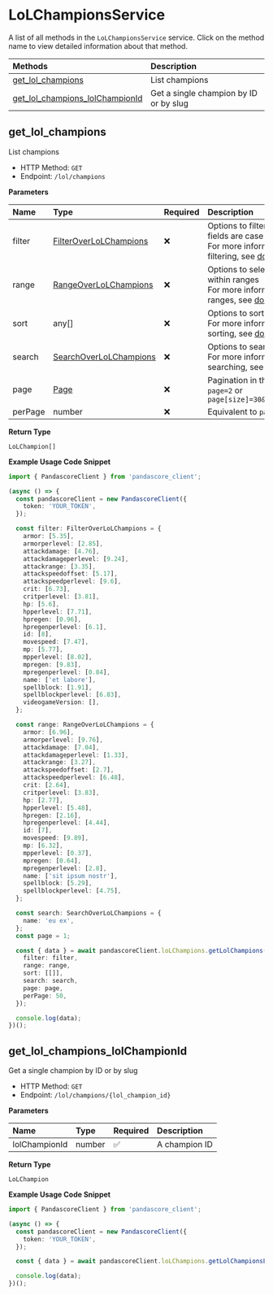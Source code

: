 # LoLChampionsService

A list of all methods in the `LoLChampionsService` service. Click on the method name to view detailed information about that method.

| Methods                                                             | Description                            |
| :------------------------------------------------------------------ | :------------------------------------- |
| [get_lol_champions](#get_lol_champions)                             | List champions                         |
| [get_lol_champions_lolChampionId](#get_lol_champions_lolchampionid) | Get a single champion by ID or by slug |

## get_lol_champions

List champions

- HTTP Method: `GET`
- Endpoint: `/lol/champions`

**Parameters**

| Name    | Type                                                          | Required | Description                                                                                                                                         |
| :------ | :------------------------------------------------------------ | :------- | :-------------------------------------------------------------------------------------------------------------------------------------------------- |
| filter  | [FilterOverLoLChampions](../models/FilterOverLoLChampions.md) | ❌       | Options to filter results. String fields are case sensitive <br/>For more information on filtering, see [docs](/docs/filtering-and-sorting#filter). |
| range   | [RangeOverLoLChampions](../models/RangeOverLoLChampions.md)   | ❌       | Options to select results within ranges <br/>For more information on ranges, see [docs](/docs/filtering-and-sorting#range).                         |
| sort    | any[]                                                         | ❌       | Options to sort results <br/>For more information on sorting, see [docs](/docs/filtering-and-sorting#sort).                                         |
| search  | [SearchOverLoLChampions](../models/SearchOverLoLChampions.md) | ❌       | Options to search results <br/>For more information on searching, see [docs](/docs/filtering-and-sorting#search).                                   |
| page    | [Page](../models/Page.md)                                     | ❌       | Pagination in the form of `page=2` or `page[size]=30&page[number]=2`                                                                                |
| perPage | number                                                        | ❌       | Equivalent to `page[size]`                                                                                                                          |

**Return Type**

`LoLChampion[]`

**Example Usage Code Snippet**

```typescript
import { PandascoreClient } from 'pandascore_client';

(async () => {
  const pandascoreClient = new PandascoreClient({
    token: 'YOUR_TOKEN',
  });

  const filter: FilterOverLoLChampions = {
    armor: [5.35],
    armorperlevel: [2.85],
    attackdamage: [4.76],
    attackdamageperlevel: [9.24],
    attackrange: [3.35],
    attackspeedoffset: [5.17],
    attackspeedperlevel: [9.6],
    crit: [6.73],
    critperlevel: [3.81],
    hp: [5.6],
    hpperlevel: [7.71],
    hpregen: [0.96],
    hpregenperlevel: [6.1],
    id: [8],
    movespeed: [7.47],
    mp: [5.77],
    mpperlevel: [8.02],
    mpregen: [9.83],
    mpregenperlevel: [0.84],
    name: ['et labore'],
    spellblock: [1.91],
    spellblockperlevel: [6.83],
    videogameVersion: [],
  };

  const range: RangeOverLoLChampions = {
    armor: [6.96],
    armorperlevel: [9.76],
    attackdamage: [7.04],
    attackdamageperlevel: [1.33],
    attackrange: [3.27],
    attackspeedoffset: [2.7],
    attackspeedperlevel: [6.48],
    crit: [2.64],
    critperlevel: [3.83],
    hp: [2.77],
    hpperlevel: [5.48],
    hpregen: [2.16],
    hpregenperlevel: [4.44],
    id: [7],
    movespeed: [9.89],
    mp: [6.32],
    mpperlevel: [0.37],
    mpregen: [0.64],
    mpregenperlevel: [2.8],
    name: ['sit ipsum nostr'],
    spellblock: [5.29],
    spellblockperlevel: [4.75],
  };

  const search: SearchOverLoLChampions = {
    name: 'eu ex',
  };
  const page = 1;

  const { data } = await pandascoreClient.loLChampions.getLolChampions({
    filter: filter,
    range: range,
    sort: [[]],
    search: search,
    page: page,
    perPage: 50,
  });

  console.log(data);
})();
```

## get_lol_champions_lolChampionId

Get a single champion by ID or by slug

- HTTP Method: `GET`
- Endpoint: `/lol/champions/{lol_champion_id}`

**Parameters**

| Name          | Type   | Required | Description   |
| :------------ | :----- | :------- | :------------ |
| lolChampionId | number | ✅       | A champion ID |

**Return Type**

`LoLChampion`

**Example Usage Code Snippet**

```typescript
import { PandascoreClient } from 'pandascore_client';

(async () => {
  const pandascoreClient = new PandascoreClient({
    token: 'YOUR_TOKEN',
  });

  const { data } = await pandascoreClient.loLChampions.getLolChampionsLolChampionId(5);

  console.log(data);
})();
```

<!-- This file was generated by liblab | https://liblab.com/ -->

